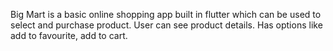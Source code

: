Big Mart is a basic online shopping app built in flutter which can be used to select and purchase product.
User can see product details.
Has options like add to favourite, add to cart.
